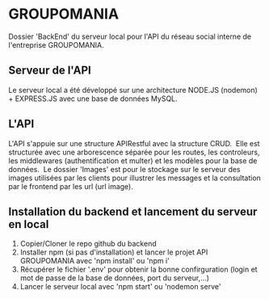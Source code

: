 # GROUPOMANIA
Dossier 'BackEnd' du serveur local pour l'API du réseau social interne de l'entreprise GROUPOMANIA.

## Serveur de l'API
Le serveur local a été développé sur une architecture NODE.JS (nodemon) + EXPRESS.JS avec une base de données MySQL.

## L'API
L'API s'appuie sur une structure APIRestful avec la structure CRUD.&nbsp;
Elle est structurée avec une arborescence séparée pour les routes, les controleurs, les middlewares (authentification et multer) et les modèles pour la base de données.&nbsp;
Le dossier 'Images' est pour le stockage sur le serveur des images utilisées par les clients pour illustrer les messages et la consultation par le frontend par les url (url image).&nbsp;

## Installation du backend et lancement du serveur en local
1. Copier/Cloner le repo github du backend&nbsp;
2. Installer npm (si pas d'installation) et lancer le projet API GROUPOMANIA avec 'npm install' ou 'npm i'&nbsp;
3. Récupérer le fichier '.env' pour obtenir la bonne confirguration (login et mot de passe de la base de données, port du serveur,...)&nbsp;
4. Lancer le serveur local avec 'npm start' ou 'nodemon serve'&nbsp;